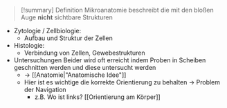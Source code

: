 > [!summary] Definition
> Mikroanatomie beschreibt die mit den bloßen Auge **nicht** sichtbare Strukturen

- Zytologie / Zellbiologie: 
	- Aufbau und Struktur der Zellen 
- Histologie:
	- Verbindung von Zellen, Gewebestrukturen
- Untersuchungen Beider wird oft erreicht indem Proben in Scheiben geschnitten werden und diese untersucht werden
	- -> [[Anatomie|"Anatomische Idee"]]
	- Hier ist es wichtige die korrekte Orientierung zu behalten -> Problem der Navigation
		- z.B. Wo ist links? [[Orientierung am Körper]]